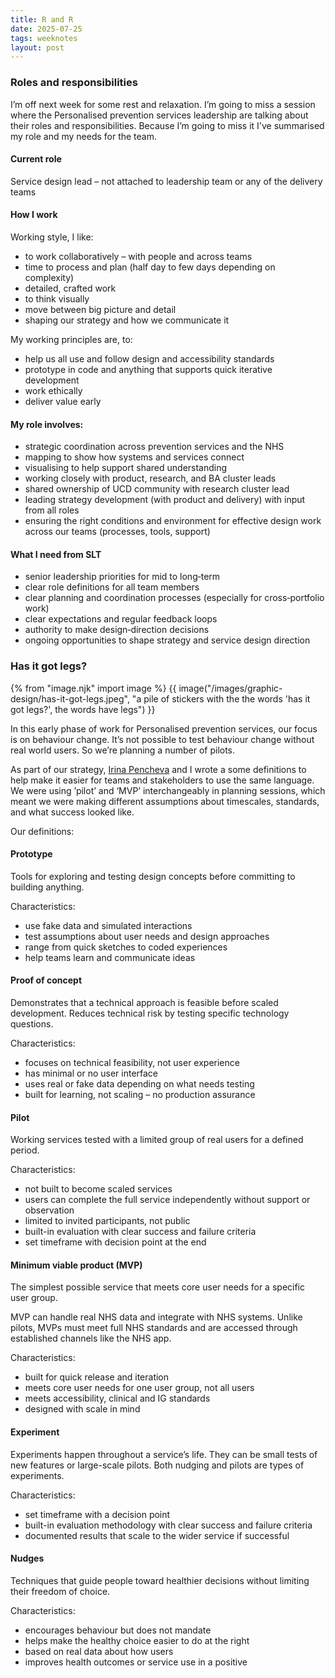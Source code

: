```yaml
---
title: R and R
date: 2025-07-25
tags: weeknotes
layout: post
---
```


### Roles and responsibilities

I’m off next week for some rest and relaxation. I’m going to miss a session where the Personalised prevention services leadership are talking about their roles and responsibilities. Because I’m going to miss it I've summarised my role and my needs for the team.

#### Current role
Service design lead – not attached to leadership team or any of the delivery teams

#### How I work

Working style, I like:
- to work collaboratively – with people and across teams
- time to process and plan (half day to few days depending on complexity)
- detailed, crafted work
- to think visually
- move between big picture and detail
- shaping our strategy and how we communicate it

My working principles are, to:
- help us all use and follow design and accessibility standards
- prototype in code and anything that supports quick iterative development
- work ethically
- deliver value early

#### My role involves:
- strategic coordination across prevention services and the NHS
- mapping to show how systems and services connect
- visualising to help support shared understanding
- working closely with product, research, and BA cluster leads
- shared ownership of UCD community with research cluster lead
- leading strategy development (with product and delivery) with input from all roles
- ensuring the right conditions and environment for effective design work across our teams (processes, tools, support)

#### What I need from SLT
- senior leadership priorities for mid to long‑term
- clear role definitions for all team members
- clear planning and coordination processes (especially for cross‑portfolio work)
- clear expectations and regular feedback loops
- authority to make design‑direction decisions
- ongoing opportunities to shape strategy and service design direction

### Has it got legs?

{% from "image.njk" import image %}
{{ image("/images/graphic-design/has-it-got-legs.jpeg", "a pile of stickers with the the words 'has it got legs?', the words have legs") }}

In this early phase of work for Personalised prevention services, our focus is on behaviour change. It’s not possible to test behaviour change without real world users. So we’re planning a number of pilots.

As part of our strategy, [Irina Pencheva](https://www.linkedin.com/in/irina-pencheva-2b431825/) and I wrote a some definitions to help make it easier for teams and stakeholders to use the same language. We were using ’pilot’ and ‘MVP’ interchangeably in planning sessions, which meant we were making different assumptions about timescales, standards, and what success looked like.

Our definitions:

#### Prototype

Tools for exploring and testing design concepts before committing to building anything.

Characteristics:

- use fake data and simulated interactions
- test assumptions about user needs and design approaches
- range from quick sketches to coded experiences
- help teams learn and communicate ideas

#### Proof of concept

Demonstrates that a technical approach is feasible before scaled development. Reduces technical risk by testing specific technology questions.

Characteristics:

- focuses on technical feasibility, not user experience
- has minimal or no user interface
- uses real or fake data depending on what needs testing
- built for learning, not scaling – no production assurance

#### Pilot

Working services tested with a limited group of real users for a defined period.

Characteristics:

 - not built to become scaled services
 - users can complete the full service independently without support or observation
 - limited to invited participants, not public
 - built-in evaluation with clear success and failure criteria
 - set timeframe with decision point at the end


#### Minimum viable product (MVP)

The simplest possible service that meets core user needs for a specific user group.

MVP can handle real NHS data and integrate with NHS systems. Unlike pilots, MVPs must meet full NHS standards and are accessed through established channels like the NHS app.

Characteristics:

- built for quick release and iteration
- meets core user needs for one user group, not all users
- meets accessibility, clinical and IG standards
- designed with scale in mind

#### Experiment

Experiments happen throughout a service’s life. They can be small
tests of new features or large-scale pilots. Both nudging and pilots
are types of experiments.

Characteristics:

- set timeframe with a decision point
- built-in evaluation methodology with clear success and failure criteria
- documented results that scale to the wider service if successful

#### Nudges

Techniques that guide people toward healthier decisions without limiting their freedom of choice.

Characteristics:

- encourages behaviour but does not mandate
- helps make the healthy choice easier to do at the right
- based on real data about how users
- improves health outcomes or service use in a positive
